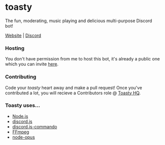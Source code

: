# toasty
The fun, moderating, music playing and delicious multi-purpose Discord bot!

[Website](https://toastybot.com) |
[Discord](https://discord.gg/sKCDdfp)

### Hosting
You don't have permission from me to host this bot, it's already a public one which you can invite [here](https://discordapp.com/oauth2/authorize?client_id=208946600620326912&scope=bot&permissions=8).

### Contributing
Code your *toasty* heart away and make a pull request! Once you've contributed a lot, you will recieve a Contributors role @ [Toasty HQ](https://toasty.xyz/hq).

### Toasty uses...
- [Node.js](https://nodejs.org)
- [discord.js](https://github.com/discordjs/discord.js)
- [discord.js-commando](https://github.com/discordjs/discord.js-commando)
- [FFmpeg](https://ffmpeg.org)
- [node-opus](https://github.com/Rantanen/node-opus)
